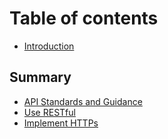 # Table of contents

* [Introduction](README.md)

## Summary

* [API Standards and Guidance](summary/introduction.md)
* [Use RESTful](summary/use-restful.md)
* [Implement HTTPs](summary/implement-https.md)

